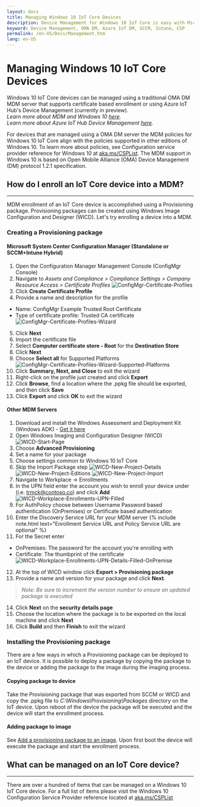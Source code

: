 ```yaml
---
layout: docs
title: Managing Windows 10 IoT Core Devices
description: Device Management for Windows 10 IoT Core is easy with Microsoft. Learn how the Universal Windows Platform makes it easy to use your favorite tools to also manage your IoT devices.
keyword: Device Management, OMA DM, Azure IoT DM, SCCM, Intune, CSP
permalink: /en-US/Docs/Management.htm
lang: en-US
---
```


# Managing Windows 10 IoT Core Devices

Windows 10 IoT Core devices can be managed using a traditional OMA DM MDM server that supports certificate based enrollment or using Azure IoT Hub's Device Management (currently in preview).  
 _Learn more about MDM and Windows 10 <a href="https://msdn.microsoft.com/library/windows/hardware/dn914769(v=vs.85).aspx" target="_blank">here</a>._  
 _Learn more about Azure IoT Hub Device Management <a href="https://azure.microsoft.com/en-us/documentation/articles/iot-hub-device-management-overview/" target="_blank">here</a>._  

For devices that are managed using a OMA DM server the MDM policies for Windows 10 IoT Core align with the policies supported in other editions of Windows 10. To learn more about policies, see Configuration service provider reference for Windows 10 at <a href="https://aka.ms/csplist" target="_blank">aka.ms/CSPList</a>. The MDM support in Windows 10 is based on Open Mobile Alliance (OMA) Device Management (DM) protocol 1.2.1 specification.

## How do I enroll an IoT Core device into a MDM?
___
MDM enrollment of an IoT Core device is accomplished using a Provisioning package. Provisioning packages can be created using Windows Image Configuration and Designer (WICD). Let's try enrolling a device into a MDM.

### Creating a Provisioning package
#### Microsoft System Center Configuration Manager (Standalone or SCCM+Intune Hybrid)
1. Open the Configuration Manager Management Console (ConfigMgr Console)
2. Navigate to _Assets and Compliance > Compliance Settings > Company Resource Access > Certificate Profiles_
![ConfigMgr-Certificate-Profiles]
3. Click **Create Certificate Profile**
4. Provide a name and description for the profile
- Name: ConfigMgr Example Trusted Root Certificate
- Type of certificate profile: Trusted CA certificate  
![ConfigMgr-Certificate-Profiles-Wizard]
5. Click **Next**
6. Import the certificate file
7. Select **Computer certificate store - Root** for the **Destination Store**
8. Click **Next**
9. Choose **Select all** for Supported Platforms
![ConfigMgr-Certificate-Profiles-Wizard-Supported-Platforms]
10. Click **Summary, Next, and Close** to exit the wizard
11. Right-click on the profile just created and click **Export**
12. Click **Browse**, find a location where the .ppkg file should be exported, and then click **Save**
13. Click **Export** and click **OK** to exit the wizard

#### Other MDM Servers
1. Download and install the Windows Assessment and Deployment Kit (Windows ADK) - <a href="https://developer.microsoft.com/en-us/windows/hardware/windows-assessment-deployment-kit" target="_blank">Get it here</a>
2. Open Windows Imaging and Configuration Designer (WICD)
![WICD-Start-Page]
3. Choose **Advanced Provisioning**
4. Set a name for your package
5. Choose settings common to Windows 10 IoT Core
6. Skip the Import Package step
![WICD-New-Project-Details] ![WICD-New-Project-Editions] ![WICD-New-Project-Import]
7. Navigate to Workplace -> Enrollments
8. In the UPN field enter the account you wish to enroll your device under (i.e. trmck@contoso.co) and click **Add**
![WICD-Workplace-Enrollments-UPN-Filled]
9. For AuthPolicy choose between Username Password based authentication (OnPremises) or Certificate based authentication
10. Enter the Discovery Service URL for your MDM server {% include note.html text="Enrollment Service URL and Policy Service URL are optional" %}
11. For the Secret enter  
- OnPremises: The password for the account you're enrolling with  
- Certificate: The thumbprint of the certificate
![WICD-Workplace-Enrollments-UPN-Details-Filled-OnPremise]  
12. At the top of WICD window click **Export > Provisioning package**
13. Provide a name and version for your package and click **Next**.   
>_Note: Be sure to increment the version number to ensure an updated package is executed_
14. Click **Next** on the **security details page**
15. Choose the location where the package is to be exported on the local machine and click **Next**
16. Click **Build** and then **Finish** to exit the wizard

### Installing the Provisioning package
There are a few ways in which a Provisioning package can be deployed to an IoT device. It is possible to deploy a package by copying the package to the device or adding the package to the image during the imaging process.
#### Copying package to device
Take the Provisioning package that was exported from SCCM or WICD and copy the .ppkg file to _C:\Windows\Provisioning\Packages_ directory on the IoT device. Upon reboot of the device the package will be executed and the device will start the enrollment process.
#### Adding package to image
See [Add a provisioning package to an image](https://msdn.microsoft.com/en-us/windows/hardware/commercialize/manufacture/iot/add-a-provisioning-package-to-an-image). Upon first boot the device will execute the package and start the enrollment process.
## What can be managed on an IoT Core device?
___
There are over a hundred of items that can be managed on a Windows 10 IoT Core device. For a full list of items please visit the Windows 10 Configuration Service Provider reference located at <a href="https://aka.ms/CSPList" target="_blank">aka.ms/CSPList</a>

[ConfigMgr-Certificate-Profiles]: /content/Resources/images/Management/ConfigMgr-Certificate-Profiles.PNG "SCCM Certificate Profiles"
[ConfigMgr-Certificate-Profiles-Wizard]: /content/Resources/images/Management/ConfigMgr-Certificate-Profiles-Wizard.PNG "Create Certificate Profile Wizard"
[ConfigMgr-Certificate-Profiles-Wizard-Supported-Platforms]: /content/Resources/images/Management/ConfigMgr-Certificate-Profiles-Wizard-Supported-Platforms.PNG "Create Certificate Profile Wizard - Supported Platforms"
[WICD-Start-Page]: /content/Resources/images/Management/WICD-Start-Page.PNG "Windows Imaging and Configuration Designer (WICD)"
[WICD-New-Project-Details]: /content/Resources/images/Management/WICD-Advanced-Provisioning-New-Project-Details.PNG "WICD New Project Details"
[WICD-New-Project-Editions]: /content/Resources/images/Management/WICD-Advanced-Provisioning-New-Project-Editions.PNG "WICD New Project Edition Settings"
[WICD-New-Project-Import]: /content/Resources/images/Management/WICD-Advanced-Provisioning-New-Project-Import.PNG "Figure 2"
[WICD-Workplace-Enrollments-UPN]: /content/Resources/images/Management/WICD-Workplace-Enrollments-UPN.PNG "Workplace Enrollments"
[WICD-Workplace-Enrollments-UPN-Filled]: /content/Resources/images/Management/WICD-Workplace-Enrollments-UPN-Filled.PNG "Figure 2"
[WICD-Workplace-Enrollments-UPN-Details-Filled-OnPremise]: /content/Resources/images/Management/WICD-Workplace-Enrollments-UPN-Details-Filled-Premise.PNG "Figure 2"

<!--/content/Resources/images/Management/.PNG "Caption"-->
